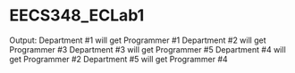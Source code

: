 # EECS348_ECLab1
Output:
Department #1 will get Programmer #1
Department #2 will get Programmer #3
Department #3 will get Programmer #5
Department #4 will get Programmer #2
Department #5 will get Programmer #4
